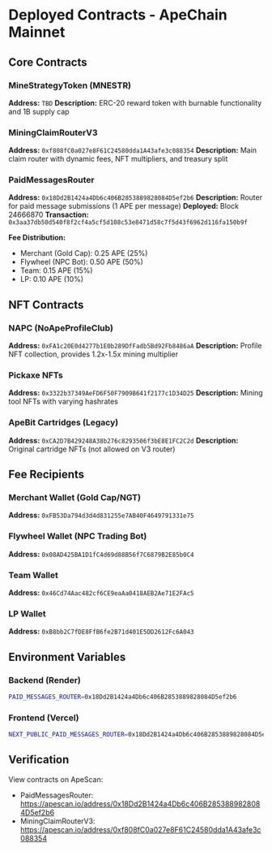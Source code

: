 # Deployed Contracts - ApeChain Mainnet

## Core Contracts

### MineStrategyToken (MNESTR)
**Address:** `TBD`
**Description:** ERC-20 reward token with burnable functionality and 1B supply cap

### MiningClaimRouterV3
**Address:** `0xf808fC0a027e8F61C24580dda1A43afe3c088354`
**Description:** Main claim router with dynamic fees, NFT multipliers, and treasury split

### PaidMessagesRouter
**Address:** `0x18Dd2B1424a4Db6c406B2853889828084D5ef2b6`
**Description:** Router for paid message submissions (1 APE per message)
**Deployed:** Block 24666870
**Transaction:** `0x3aa37db50d540f8f2cf4a5cf5d108c53e8471d58c7f5d43f6962d116fa150b9f`

**Fee Distribution:**
- Merchant (Gold Cap): 0.25 APE (25%)
- Flywheel (NPC Bot): 0.50 APE (50%)
- Team: 0.15 APE (15%)
- LP: 0.10 APE (10%)

## NFT Contracts

### NAPC (NoApeProfileClub)
**Address:** `0xFA1c20E0d4277b1E0b289DfFadb5Bd92Fb8486aA`
**Description:** Profile NFT collection, provides 1.2x-1.5x mining multiplier

### Pickaxe NFTs
**Address:** `0x3322b37349AeFD6F50F7909B641f2177c1D34D25`
**Description:** Mining tool NFTs with varying hashrates

### ApeBit Cartridges (Legacy)
**Address:** `0xCA2D7B429248A38b276c8293506f3bE8E1FC2C2d`
**Description:** Original cartridge NFTs (not allowed on V3 router)

## Fee Recipients

### Merchant Wallet (Gold Cap/NGT)
**Address:** `0xFB53Da794d3d4d831255e7AB40F4649791331e75`

### Flywheel Wallet (NPC Trading Bot)
**Address:** `0x08AD425BA1D1fC4d69d88B56f7C6879B2E85b0C4`

### Team Wallet
**Address:** `0x46Cd74Aac482cf6CE9eaAa0418AEB2Ae71E2FAc5`

### LP Wallet
**Address:** `0xB8bb2C7fDE8FfB6fe2B71d401E5DD2612Fc6A043`

## Environment Variables

### Backend (Render)
```bash
PAID_MESSAGES_ROUTER=0x18Dd2B1424a4Db6c406B2853889828084D5ef2b6
```

### Frontend (Vercel)
```bash
NEXT_PUBLIC_PAID_MESSAGES_ROUTER=0x18Dd2B1424a4Db6c406B2853889828084D5ef2b6
```

## Verification

View contracts on ApeScan:
- PaidMessagesRouter: https://apescan.io/address/0x18Dd2B1424a4Db6c406B2853889828084D5ef2b6
- MiningClaimRouterV3: https://apescan.io/address/0xf808fC0a027e8F61C24580dda1A43afe3c088354
